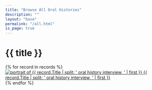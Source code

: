 ```yaml
---
title: "Browse All Oral Histories"
description: ""
layout: "base"
permalink: "/all.html"
is_page: true
---
```

<h1 class="max-w-xl text-3xl uppercase md:pt-12 pt-6 pb-2 tracking-wide mx-auto">{{ title }}</h1>
<div class="wavy bg-coffee basis-full h-12 w-3/4 mx-auto md:mx-0 mb-8"></div>

<div class="flex flex-wrap justify-center md:justify-start md:gap-8 gap-6 my-4">
{% for record in records %}
  <a class="group" href="{{ '/contents' | url  }}/{{ record.ID }}">
    <div class="mx-auto text-center">
      <img alt="portrait of {{ record.Title | split: ' oral history interview, ' | first }}" src="{{ '/assets/images/headshots' | url }}/{{ record['ID'] }}.jpg" class="group-hover:drop-shadow-lg drop-shadow-md object-cover h-32 w-32 rounded-3xl mx-auto mb-4"/>
      <span class="mt-4 text-coyote font-semibold border-b-2 border-transparent group-hover:border-coyote">{{ record.Title | split: ' oral history interview, ' | first }}</span>
    </div>
  </a>
  {% endfor %}
</div>